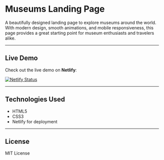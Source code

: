 # Museums Landing Page

A beautifully designed landing page to explore museums around the world. With modern design, smooth animations, and mobile responsiveness, this page provides a great starting point for museum enthusiasts and travelers alike.

---

## Live Demo

Check out the live demo on **Netlify**:

[![Netlify Status](https://api.netlify.com/api/v1/badges/1f470ce9-b4be-446b-a77e-e9ae94927f67/deploy-status)](https://app.netlify.com/sites/museums-exploring/deploys)

---

## Technologies Used

- HTML5
- CSS3
- Netlify for deployment

---

## License

MIT License
